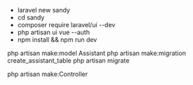 - laravel new sandy
- cd sandy
- composer require laravel/ui --dev
- php artisan ui vue --auth
- npm install && npm run dev

php artisan make:model Assistant
php artisan make:migration create_assistant_table
php artisan migrate

php artisan make:Controller